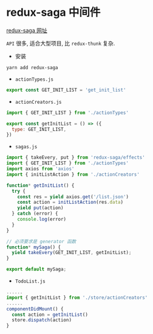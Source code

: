 # redux-saga 中间件

[redux-saga 网址](https://github.com/redux-saga/redux-saga)

`API` 很多, 适合大型项目, 比 `redux-thunk` 复杂.

- 安装

`yarn add redux-saga`

- `actionTypes.js`

```js
export const GET_INIT_LIST = 'get_init_list'
```

- `actionCreators.js`

```js {1}
import { GET_INIT_LIST } from './actionTypes'

export const getInitList = () => ({
  type: GET_INIT_LIST,
})
```

- `sagas.js`

```js {2,4}
import { takeEvery, put } from 'redux-saga/effects'
import { GET_INIT_LIST } from './actionTypes'
import axios from 'axios'
import { initListAction } from './actionCreators'

function* getInitList() {
  try {
    const res = yield axios.get('/list.json')
    const action = initListAction(res.data)
    yield put(action)
  } catch (error) {
    console.log(error)
  }
}

// 必须要求是 generator 函数
function* mySaga() {
  yield takeEvery(GET_INIT_LIST, getInitList);
}

export default mySaga;
```

- `TodoList.js`

```js {2,4,5,6,7}
......
import { getInitList } from './store/actionCreators'
......
componentDidMount() {
  const action = getInitList()
  store.dispatch(action)
}
```